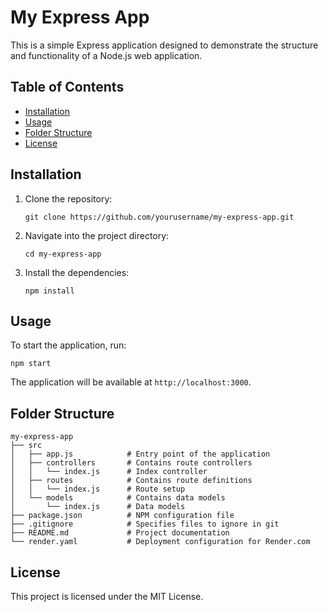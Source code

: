 # My Express App

This is a simple Express application designed to demonstrate the structure and functionality of a Node.js web application.

## Table of Contents

- [Installation](#installation)
- [Usage](#usage)
- [Folder Structure](#folder-structure)
- [License](#license)

## Installation

1. Clone the repository:
   ```
   git clone https://github.com/yourusername/my-express-app.git
   ```
2. Navigate into the project directory:
   ```
   cd my-express-app
   ```
3. Install the dependencies:
   ```
   npm install
   ```

## Usage

To start the application, run:
```
npm start
```
The application will be available at `http://localhost:3000`.

## Folder Structure

```
my-express-app
├── src
│   ├── app.js            # Entry point of the application
│   ├── controllers       # Contains route controllers
│   │   └── index.js      # Index controller
│   ├── routes            # Contains route definitions
│   │   └── index.js      # Route setup
│   └── models            # Contains data models
│       └── index.js      # Data models
├── package.json          # NPM configuration file
├── .gitignore            # Specifies files to ignore in git
├── README.md             # Project documentation
└── render.yaml           # Deployment configuration for Render.com
```

## License

This project is licensed under the MIT License.